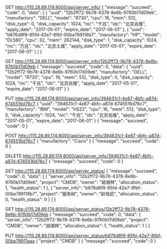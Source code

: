 GET http://115.28.89.174:8000/api/server_info/
{
  "message": "succeed",
  "code": 0,
  "data": [
    {
      "uuid": "12b2ff72-9b78-4378-8e6b-9760b17d09eb",
      "manufactory": "DELL",
      "model": "R730",
      "cpu": 16,
      "mem": 512,
      "disk_type": 0,
      "disk_capacity": 1024,
      "nic": "千兆",
      "idc": "北京兆维",
      "apply_date": "2017-05-01",
      "expire_date": "2017-06-01"
    },
    {
      "uuid": "b876d8f9-85fd-42e7-8fbf-00ba789116b7",
      "manufactory": "HP",
      "model": "DL580",
      "cpu": 32,
      "mem": 262144,
      "disk_type": 1,
      "disk_capacity": 1024,
      "nic": "万兆",
      "idc": "北京土城",
      "apply_date": "2017-05-01",
      "expire_date": "2017-06-01"
    }
  ]
}


GET http://115.28.89.174:8000/api/server_info/12b2ff72-9b78-4378-8e6b-9760b17d09eb
{
  "message": "succeed",
  "code": 0,
  "data": {
    "uuid": "12b2ff72-9b78-4378-8e6b-9760b17d09eb",
    "manufactory": "DELL",
    "model": "R730",
    "cpu": 16,
    "mem": 512,
    "disk_type": 0,
    "disk_capacity": 1024,
    "nic": "千兆",
    "idc": "北京兆维",
    "apply_date": "2017-05-01",
    "expire_date": "2017-06-01"
  }
}


PUT http://115.28.89.174:8000/api/server_info/394631c1-4e87-4bfc-a87d-6745516d76c7
{
    "uuid": "394631c1-4e87-4bfc-a87d-6745516d76c7",
    "manufactory": "IBM",
    "model": "HS22",
    "cpu": 16,
    "mem": 512,
    "disk_type": 0,
    "disk_capacity": 1024,
    "nic": "千兆",
    "idc": "北京兆维",
    "apply_date": "2017-05-01",
    "expire_date": "2017-06-01"
}
{
  "message": "succeed",
  "code": 0
}

POST http://115.28.89.174:8000/api/server_info/394631c1-4e87-4bfc-a87d-6745516d76c7
{
    "manufactory": "Cisco"
}
{
  "message": "succeed",
  "code": 0
}

DELETE http://115.28.89.174:8000/api/server_info/394631c1-4e87-4bfc-a87d-6745516d76c7
{
  "message": "succeed",
  "code": 0
}

GET http://115.28.89.174:8000/api/server_status/
{
  "message": "succeed",
  "code": 0,
  "data": [
    {
      "server_info": "12b2ff72-9b78-4378-8e6b-9760b17d09eb",
      "project": "CMDB",
      "owner": "胡湘林",
      "allocation_status": 1,
      "health_status": 1
    },
    {
      "server_info": "b876d8f9-85fd-42e7-8fbf-00ba789116b7",
      "project": "服务树",
      "owner": "赵培武",
      "allocation_status": 0,
      "health_status": 0
    }
  ]
}

GET http://115.28.89.174:8000/api/server_status/12b2ff72-9b78-4378-8e6b-9760b17d09eb
{
  "message": "succeed",
  "code": 0,
  "data": {
    "server_info": "12b2ff72-9b78-4378-8e6b-9760b17d09eb",
    "project": "CMDB",
    "owner": "胡湘林",
    "allocation_status": 1,
    "health_status": 1
  }
}

PUT http://115.28.89.174:8000/api/server_status/b876d8f9-85fd-42e7-8fbf-00ba78911aaa
{
    "project": "CMDB"
}
{
  "message": "succeed",
  "code": 0
}
